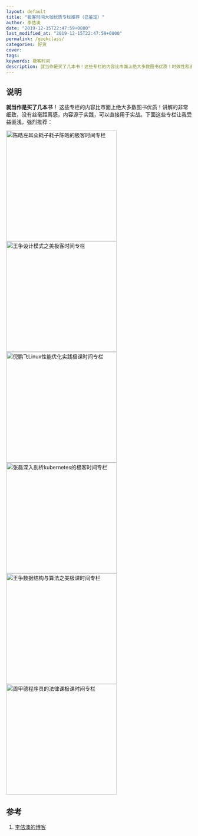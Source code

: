 ```yaml
---
layout: default
title: "极客时间大咖优质专栏推荐（已鉴定）"
author: 李佶澳
date: "2019-12-15T22:47:59+0800"
last_modified_at: "2019-12-15T22:47:59+0800"
permalink: /geekclass/
categories: 好货
cover:
tags:
keywords: 极客时间
description: 就当作是买了几本书！这些专栏的内容比市面上绝大多数图书优质！时效性和进阶梯度好
---
```



## 说明

**就当作是买了几本书！** 这些专栏的内容比市面上绝大多数图书优质！讲解的非常细致，没有丝毫距离感，内容源于实践，可以直接用于实战。下面这些专栏让我受益匪浅，强烈推荐：

<div style="display:flex;flex-direction:row;justify-content;space-between;flex-wrap:wrap">
<img width="300px" alt="陈皓左耳朵耗子耗子陈皓的极客时间专栏" src="{{ site.imglocal}}/geek/chenhao.jpeg/">
<img width="300px" alt="王争设计模式之美极客时间专栏" src="{{ site.imglocal}}/geek/design.jpeg/">
<img width="300px" alt="倪鹏飞Linux性能优化实践极课时间专栏" src="{{ site.imglocal}}/geek/linux.jpeg/">
<img width="300px" alt="张磊深入剖析kubernetes的极客时间专栏" src="{{ site.imglocal}}/geek/kubernetes.jpeg/">
<img width="300px" alt="王争数据结构与算法之美极课时间专栏" src="{{ site.imglocal}}/geek/struct.jpeg/">
<img width="300px" alt="周甲德程序员的法律课极课时间专栏" src="{{ site.imglocal}}/geek/falv.jpeg/">
</div>


## 参考

1. [李佶澳的博客][1]

[1]: https://www.lijiaocn.com "李佶澳的博客"
